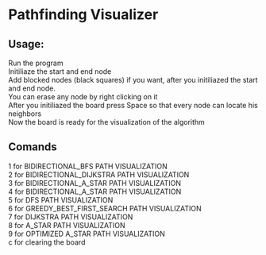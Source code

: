 # Pathfinding Visualizer

## Usage:
Run the program\
Initiliaze the start and end node\
Add blocked nodes (black squares) if you want, after you initiliazed the start and end node.\
You can erase any node by right clicking on it\
After you initiliazed the board press Space so that every node can locate his neighbors\
Now the board is ready for the visualization of the algorithm

## Comands
1 for BIDIRECTIONAL_BFS PATH VISUALIZATION\
2 for BIDIRECTIONAL_DIJKSTRA PATH VISUALIZATION\
3 for BIDIRECTIONAL_A_STAR PATH VISUALIZATION\
4 for BIDIRECTIONAL_A_STAR PATH VISUALIZATION\
5 for DFS PATH VISUALIZATION\
6 for GREEDY_BEST_FIRST_SEARCH PATH VISUALIZATION\
7 for DIJKSTRA PATH VISUALIZATION\
8 for A_STAR PATH VISUALIZATION\
9 for OPTIMIZED A_STAR PATH VISUALIZATION\
c for clearing the board